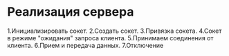 # Реализация сервера

1.Инициализировать сокет.
2.Создать сокет.
3.Привязка сокета.
4.Сокет в режиме "ожидания" запроса клиента.
5.Принимаем соединения от клиента.
6.Прием и передача данных.
7.Отключение
